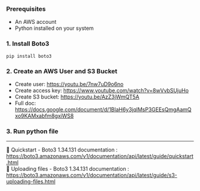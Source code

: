 ### Prerequisites
* An AWS account
* Python installed on your system

### 1. Install Boto3 
`pip install boto3`

### 2. Create an AWS User and S3 Bucket
* Create user: https://youtu.be/7nw7uD9o6no
* Create access key: https://www.youtube.com/watch?v=8wVvbSUjuHo
* Create S3 bucket: https://youtu.be/AzZ3jWmQT5A
* Full doc: https://docs.google.com/document/d/1BlaH6y3jqlMsP3GEEsQmgAamQxo9KAMxabfm8gxiWS8

### 3. Run python file


---
🔗 Quickstart - Boto3 1.34.131 documentation : https://boto3.amazonaws.com/v1/documentation/api/latest/guide/quickstart.html <br>
🔗 Uploading files - Boto3 1.34.131 documentation : https://boto3.amazonaws.com/v1/documentation/api/latest/guide/s3-uploading-files.html
